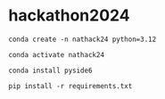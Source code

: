 # hackathon2024

```
conda create -n nathack24 python=3.12
```

```
conda activate nathack24
```

```
conda install pyside6
```

```
pip install -r requirements.txt
```